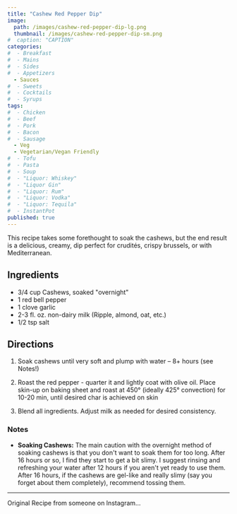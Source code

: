 ```yaml
---
title: "Cashew Red Pepper Dip"
image: 
  path: /images/cashew-red-pepper-dip-lg.png
  thumbnail: /images/cashew-red-pepper-dip-sm.png
#  caption: "CAPTION"
categories:
#  - Breakfast
#  - Mains
#  - Sides
#  - Appetizers
  - Sauces
#  - Sweets
#  - Cocktails
#  - Syrups
tags:
#  - Chicken
#  - Beef
#  - Pork
#  - Bacon
#  - Sausage
  - Veg
  - Vegetarian/Vegan Friendly
#  - Tofu
#  - Pasta
#  - Soup
#  - "Liquor: Whiskey"
#  - "Liquor Gin"
#  - "Liquor: Rum"
#  - "Liquor: Vodka"
#  - "Liquor: Tequila"
#  - InstantPot
published: true
---
```


This recipe takes some forethought to soak the cashews, but the end result is a delicious, creamy, dip perfect for crudités, crispy brussels, or with Mediterranean.

## Ingredients

* 3/4 cup Cashews, soaked "overnight"
* 1 red bell pepper
* 1 clove garlic
* 2-3 fl. oz. non-dairy milk (Ripple, almond, oat, etc.)
* 1/2 tsp salt

## Directions

1. Soak cashews until very soft and plump with water – 8+ hours (see Notes!)

1. Roast the red pepper - quarter it and lightly coat with olive oil. Place skin-up on baking sheet and roast at 450° (ideally 425° convection) for 10-20 min, until desired char is achieved on skin

1. Blend all ingredients. Adjust milk as needed for desired consistency.

### Notes

* **Soaking Cashews:** The main caution with the overnight method of soaking cashews is that you don't want to soak them for too long. After 16 hours or so, I find they start to get a bit slimy. I suggest rinsing and refreshing your water after 12 hours if you aren't yet ready to use them. After 16 hours, if the cashews are gel-like and really slimy (say you forget about them completely), recommend tossing them.

---
Original Recipe from someone on Instagram...

